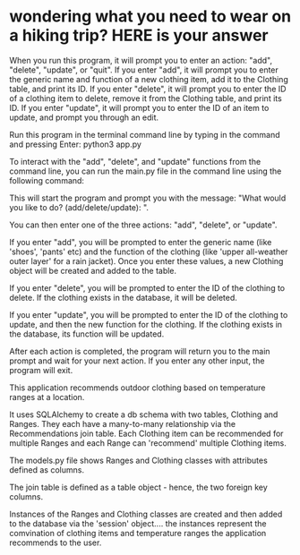 
#  wondering what you need to wear on a hiking trip? HERE is your answer

When you run this program, it will prompt you to enter an action: "add", "delete", "update", or "quit". If you enter "add", it will prompt you to enter the generic name and function of a new clothing item, add it to the Clothing table, and print its ID. If you enter "delete", it will prompt you to enter the ID of a clothing item to delete, remove it from the Clothing table, and print its ID. If you enter "update", it will prompt you to enter the ID of an item to update, and prompt you through an edit.

Run this program in the terminal command line by typing in the command and pressing Enter:
python3 app.py

To interact with the "add", "delete", and "update" functions from the command line, you can run the main.py file in the command line using the following command:


This will start the program and prompt you with the message: "What would you like to do? (add/delete/update): ".

You can then enter one of the three actions: "add", "delete", or "update".

If you enter "add", you will be prompted to enter the generic name (like 'shoes', 'pants' etc) and the function of the clothing (like 'upper all-weather outer layer' for a rain jacket). Once you enter these values, a new Clothing object will be created and added to the table.

If you enter "delete", you will be prompted to enter the ID of the clothing to delete. If the clothing exists in the database, it will be deleted.

If you enter "update", you will be prompted to enter the ID of the clothing to update, and then the new function for the clothing. If the clothing exists in the database, its function will be updated.

After each action is completed, the program will return you to the main prompt and wait for your next action. If you enter any other input, the program will exit.



This application recommends outdoor clothing based on temperature ranges at a location.

It uses SQLAlchemy to create a db schema with two tables, Clothing and Ranges. They each have a many-to-many relationship via the Recommendations join table.  Each Clothing item can be recommended for multiple Ranges and each Range can 'recommend' multiple Clothing items.

The models.py file shows Ranges and Clothing classes with attributes defined as columns. 

The join table is defined as a table object - hence, the two foreign key columns.

Instances of the Ranges and Clothing classes are created and then added to the database via the 'session' object.... the instances represent the comvination of clothing items and temperature ranges the application recommends to the user.